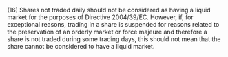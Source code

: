 (16) Shares not traded daily should not be considered as having a liquid market for the purposes of Directive 2004/39/EC. However, if, for exceptional reasons, trading in a share is suspended for reasons related to the preservation of an orderly market or force majeure and therefore a share is not traded during some trading days, this should not mean that the share cannot be considered to have a liquid market.